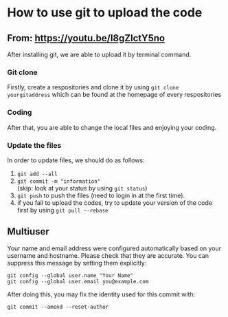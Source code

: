 # How to use git to upload the code
## From: https://youtu.be/I8gZlctY5no
After installing git, we are able to upload it by terminal command.
### Git clone
Firstly, create a respositories and clone it by using `git clone yourgitaddress` which can be found at the homepage of every respositories
### Coding
After that, you are able to change the local files and enjoying your coding.
### Update the files
In order to update files, we should do as follows:<br>
1. `git add --all`<br>
2. `git commit -m "information"`<br>
(skip: look at your status by using `git status`)<br>
3. `git push` to push the files (need to login in at the first time).<br>
4. if you fail to upload the codes, try to update your version of the code first by using `git pull --rebase`
## Multiuser
Your name and email address were configured automatically based
on your username and hostname. Please check that they are accurate.
You can suppress this message by setting them explicitly:

    git config --global user.name "Your Name"
    git config --global user.email you@example.com

After doing this, you may fix the identity used for this commit with:

    git commit --amend --reset-author

